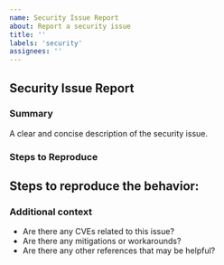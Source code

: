 ```yaml
---
name: Security Issue Report
about: Report a security issue
title: ''
labels: 'security'
assignees: ''
---
```


## Security Issue Report

### Summary

A clear and concise description of the security issue.

### Steps to Reproduce

Steps to reproduce the behavior:
-

### Additional context

- Are there any CVEs related to this issue?
- Are there any mitigations or workarounds?
- Are there any other references that may be helpful?
